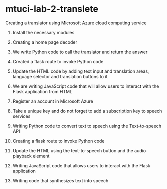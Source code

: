 # mtuci-lab-2-translete
Creating a translator using Microsoft Azure cloud computing service

1. Install the necessary modules

2. Creating a home page decoder

3. We write Python code to call the translator and return the answer

4. Created a flask route to invoke Python code

5. Update the HTML code by adding text input and translation areas, language selector and translation buttons to it

6. We are writing JavaScript code that will allow users to interact with the Flask application from HTML

7. Register an account in Microsoft Azure

8. Take a unique key and do not forget to add a subscription key to speech services

9. Writing Python code to convert text to speech using the Text-to-speech API

10. Creating a flask route to invoke Python code

11. Update the HTML using the text-to-speech button and the audio playback element

12. Writing JavaScript code that allows users to interact with the Flask application

13. Writing code that synthesizes text into speech

